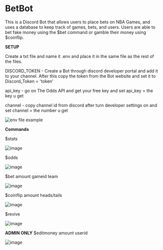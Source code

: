 # BetBot

This is a Discord Bot that allows users to place bets on NBA Games, and uses a database to keep track of games, bets, and users. Users are able to bet fake money using the $bet command or gamble their money using $coinflip. 

**SETUP**

Create a txt file and name it .env and place it in the same file as the rest of the files.

DISCORD_TOKEN - Create a Bot through discord developer portal and add it to your channel. After this copy the token from the Bot website and set it to Discord_Token = 'token' 

api_key - go on The Odds API and get your free key and set api_key = the key u get

channel - copy channel id from discord after turn developer settings on and set channel = the number u get

![env file example](https://user-images.githubusercontent.com/10456113/125017369-ff425c80-e040-11eb-8512-1637cacbbab8.png)



**Commands**

$stats

![image](https://user-images.githubusercontent.com/10456113/124977064-08f6a080-dffe-11eb-9670-032132a080cb.png)

$odds

![image](https://user-images.githubusercontent.com/10456113/124977076-0dbb5480-dffe-11eb-8769-17745f4685f6.png)

$bet amount gameid team

![image](https://user-images.githubusercontent.com/10456113/124977083-11e77200-dffe-11eb-91f9-13de30521dc3.png)

$coinflip amount heads/tails

![image](https://user-images.githubusercontent.com/10456113/124977129-20ce2480-dffe-11eb-959e-89084cfcf70c.png)

$revive

![image](https://user-images.githubusercontent.com/10456113/124977104-16ac2600-dffe-11eb-81f7-3f711bec1ecf.png)

**ADMIN ONLY**
$editmoney amount userid

![image](https://user-images.githubusercontent.com/10456113/124977755-dac59080-dffe-11eb-820a-f2a017ea1369.png)

